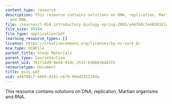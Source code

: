 ```yaml
---
content_type: resource
description: This resource contains solutions on DNA, replication, Martian organisms
  and RNA.
file: /courses/7-014-introductory-biology-spring-2005/a46768c7e6658161c6709ded2551344a_ps3s.pdf
file_size: 49344
file_type: application/pdf
learning_resource_types: []
license: https://creativecommons.org/licenses/by-nc-sa/4.0/
ocw_type: OCWFile
parent_title: Study Materials
parent_type: CourseSection
parent_uid: 781f14d9-0e64-919c-2532-b99b626dd3f2
resourcetype: Document
title: ps3s.pdf
uid: a46768c7-e665-8161-c670-9ded2551344a
---
```

This resource contains solutions on DNA, replication, Martian organisms and RNA.
